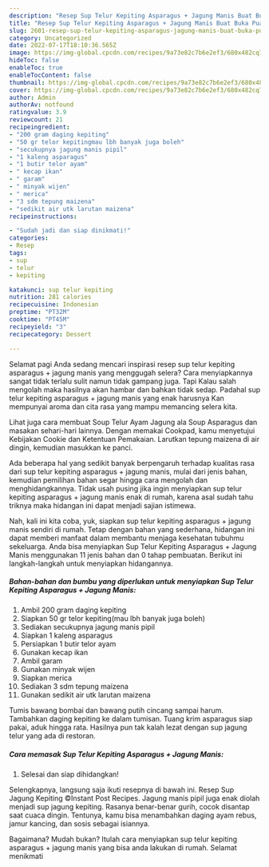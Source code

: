 ```yaml
---
description: "Resep Sup Telur Kepiting Asparagus + Jagung Manis Buat Buka Puasa"
title: "Resep Sup Telur Kepiting Asparagus + Jagung Manis Buat Buka Puasa"
slug: 2601-resep-sup-telur-kepiting-asparagus-jagung-manis-buat-buka-puasa
category: Uncategorized
date: 2022-07-17T18:10:36.565Z
image: https://img-global.cpcdn.com/recipes/9a73e82c7b6e2ef3/680x482cq70/sup-telur-kepiting-asparagus-jagung-manis-foto-resep-utama.jpg
hideToc: false
enableToc: true
enableTocContent: false
thumbnail: https://img-global.cpcdn.com/recipes/9a73e82c7b6e2ef3/680x482cq70/sup-telur-kepiting-asparagus-jagung-manis-foto-resep-utama.jpg
cover: https://img-global.cpcdn.com/recipes/9a73e82c7b6e2ef3/680x482cq70/sup-telur-kepiting-asparagus-jagung-manis-foto-resep-utama.jpg
author: Admin
authorAv: notfound
ratingvalue: 3.9
reviewcount: 21
recipeingredient:
- "200 gram daging kepiting"
- "50 gr telor kepitingmau lbh banyak juga boleh"
- "secukupnya jagung manis pipil"
- "1 kaleng asparagus"
- "1 butir telor ayam"
- " kecap ikan"
- " garam"
- " minyak wijen"
- " merica"
- "3 sdm tepung maizena"
- "sedikit air utk larutan maizena"
recipeinstructions:

- "Sudah jadi dan siap dinikmati!"
categories:
- Resep
tags:
- sup
- telur
- kepiting

katakunci: sup telur kepiting 
nutrition: 281 calories
recipecuisine: Indonesian
preptime: "PT32M"
cooktime: "PT45M"
recipeyield: "3"
recipecategory: Dessert

---
```



Selamat pagi Anda sedang mencari inspirasi resep sup telur kepiting asparagus + jagung manis yang menggugah selera? Cara menyiapkannya sangat tidak terlalu sulit namun tidak gampang juga. Tapi Kalau salah mengolah maka hasilnya akan hambar dan bahkan tidak sedap. Padahal sup telur kepiting asparagus + jagung manis yang enak harusnya Kan mempunyai aroma dan cita rasa yang mampu memancing selera kita.


Lihat juga cara membuat Soup Telur Ayam Jagung ala Soup Asparagus dan masakan sehari-hari lainnya. Dengan memakai Cookpad, kamu menyetujui Kebijakan Cookie dan Ketentuan Pemakaian. Larutkan tepung maizena di air dingin, kemudian masukkan ke panci.

Ada beberapa hal yang sedikit banyak berpengaruh terhadap kualitas rasa dari sup telur kepiting asparagus + jagung manis, mulai dari jenis bahan, kemudian pemilihan bahan segar hingga cara mengolah dan menghidangkannya. Tidak usah pusing jika ingin menyiapkan sup telur kepiting asparagus + jagung manis enak di rumah, karena asal sudah tahu triknya maka hidangan ini dapat menjadi sajian istimewa.


Nah, kali ini kita coba, yuk, siapkan sup telur kepiting asparagus + jagung manis sendiri di rumah. Tetap dengan bahan yang sederhana, hidangan ini dapat memberi manfaat dalam membantu menjaga kesehatan tubuhmu sekeluarga. Anda bisa menyiapkan Sup Telur Kepiting Asparagus + Jagung Manis menggunakan 11 jenis bahan dan 0 tahap pembuatan. Berikut ini langkah-langkah untuk menyiapkan hidangannya.

<!--inarticleads1-->

##### Bahan-bahan dan bumbu yang diperlukan untuk menyiapkan Sup Telur Kepiting Asparagus + Jagung Manis:

1. Ambil 200 gram daging kepiting
1. Siapkan 50 gr telor kepiting(mau lbh banyak juga boleh)
1. Sediakan secukupnya jagung manis pipil
1. Siapkan 1 kaleng asparagus
1. Persiapkan 1 butir telor ayam
1. Gunakan  kecap ikan
1. Ambil  garam
1. Gunakan  minyak wijen
1. Siapkan  merica
1. Sediakan 3 sdm tepung maizena
1. Gunakan sedikit air utk larutan maizena


Tumis bawang bombai dan bawang putih cincang sampai harum. Tambahkan daging kepiting ke dalam tumisan. Tuang krim asparagus siap pakai, aduk hingga rata. Hasilnya pun tak kalah lezat dengan sup jagung telur yang ada di restoran. 

<!--inarticleads2-->

##### Cara memasak Sup Telur Kepiting Asparagus + Jagung Manis:


1. Selesai dan siap dihidangkan!

Selengkapnya, langsung saja ikuti resepnya di bawah ini. Resep Sup Jagung Kepiting ©Instant Post Recipes. Jagung manis pipil juga enak diolah menjadi sup jagung kepiting. Rasanya benar-benar gurih, cocok disantap saat cuaca dingin. Tentunya, kamu bisa menambahkan daging ayam rebus, jamur kancing, dan sosis sebagai isiannya. 

Bagaimana? Mudah bukan? Itulah cara menyiapkan sup telur kepiting asparagus + jagung manis yang bisa anda lakukan di rumah. Selamat menikmati
